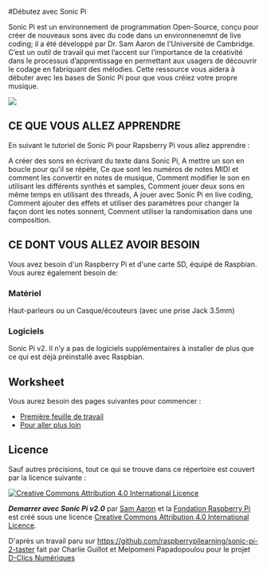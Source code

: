 #Débutez avec Sonic Pi 

Sonic Pi est un environnement de programmation Open-Source, conçu pour créer de nouveaux sons avec du code dans un environnenemnt de live coding; il a été développé par Dr. Sam Aaron de l'Université de Cambridge. C’est un outil de travail qui met l’accent sur l’importance de la créativité dans le processus d’apprentissage en permettant aux usagers de découvrir le codage en fabriquant des mélodies. Cette ressource vous aidera à débuter avec les bases de Sonic Pi pour que vous créiez votre propre musique.

![](cover.png)

## CE QUE VOUS ALLEZ APPRENDRE 

En suivant le tutoriel de Sonic Pi pour Rapsberry Pi vous allez apprendre :

A créer des sons en écrivant du texte dans Sonic Pi,
A mettre un son en boucle pour qu'il se répète,
Ce que sont les numéros de notes MIDI et comment les convertir en notes de musique,
Comment modifier le son en utilisant les différents synthés et samples,
Comment jouer deux sons en même temps en utilisant des threads,
A jouer avec Sonic Pi en live coding,
Comment ajouter des effets et utiliser des paramètres pour changer la façon dont les notes sonnent,
Comment utiliser la randomisation dans une composition.

## CE DONT VOUS ALLEZ AVOIR BESOIN

Vous avez besoin d'un Raspberry Pi et d'une carte SD, équipé de Raspbian. Vous aurez également besoin de: 

### Matériel 

Haut-parleurs ou un Casque/écouteurs (avec une prise Jack 3.5mm)

### Logiciels

Sonic Pi v2.
Il n’y a pas de logiciels supplémentaires à installer de plus que ce qui est déjà préinstallé avec Raspbian.

## Worksheet

Vous aurez besoin des pages suivantes pour commencer :

- [Première feuille de travail](worksheet.md)
- [Pour aller plus loin](worksheet-2.md)

## Licence

Sauf autres précisions, tout ce qui se trouve dans ce répertoire est couvert par la licence suivante :

[![Creative Commons Attribution 4.0 International Licence](http://i.creativecommons.org/l/by-sa/4.0/88x31.png)](http://creativecommons.org/licenses/by-sa/4.0/)

***Demarrer avec Sonic Pi v2.0*** par [Sam Aaron](https://github.com/samaaron) et la [Fondation Raspberry Pi](http://www.raspberrypi.org) est créé sous une licence [Creative Commons Attribution 4.0 International Licence](http://creativecommons.org/licenses/by-sa/4.0/).

D'après un travail paru sur https://github.com/raspberrypilearning/sonic-pi-2-taster fait par Charlie Guillot et Melpomeni Papadopoulou pour le projet [D-Clics Numériques](http://d-clicsnumeriques.org/) 
